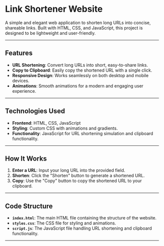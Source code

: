 # Link Shortener Website

A simple and elegant web application to shorten long URLs into concise, shareable links. Built with HTML, CSS, and JavaScript, this project is designed to be lightweight and user-friendly.

---

## Features

- **URL Shortening**: Convert long URLs into short, easy-to-share links.
- **Copy to Clipboard**: Easily copy the shortened URL with a single click.
- **Responsive Design**: Works seamlessly on both desktop and mobile devices.
- **Animations**: Smooth animations for a modern and engaging user experience.

---

## Technologies Used

- **Frontend**: HTML, CSS, JavaScript
- **Styling**: Custom CSS with animations and gradients.
- **Functionality**: JavaScript for URL shortening simulation and clipboard functionality.

---

## How It Works

1. **Enter a URL**: Input your long URL into the provided field.
2. **Shorten**: Click the "Shorten" button to generate a shortened URL.
3. **Copy**: Use the "Copy" button to copy the shortened URL to your clipboard.

---

## Code Structure

- **`index.html`**: The main HTML file containing the structure of the website.
- **`styles.css`**: The CSS file for styling and animations.
- **`script.js`**: The JavaScript file handling URL shortening and clipboard functionality.

---
